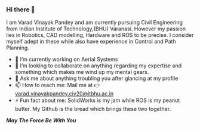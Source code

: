 ### Hi there 👋

<!--
**GeneralVader/GeneralVader** is a ✨ _special_ ✨ repository because its `README.md` (this file) appears on your GitHub profile.

Here are some ideas to get you started:

- 🔭 I’m currently working on ...
- 🌱 I’m currently learning ...
- 👯 I’m looking to collaborate on ...
- 🤔 I’m looking for help with ...
- 💬 Ask me about ...
- 📫 How to reach me: ...
- 😄 Pronouns: ...
- ⚡ Fun fact: ...
-->

I am Varad Vinayak Pandey and am currently pursuing Civil Engineering from Indian Institute of Technology,(BHU) Varanasi. However my passion lies in Robotics, CAD modelling, Hardware and ROS to be precise. I consider myself adept in these while also have experience in Control and Path Planning. 

- 🔭 I’m currently working on Aerial Systems
- 👯 I’m looking to collaborate on anything regarding my expertise and something which makes me wind up my mental gears.
- 💬 Ask me about anything troubling you after glancing at my profile
- 📫 How to reach me: Mail me at 👉 varad.vinayakpandey.civ20@itbhu.ac.in
- ⚡ Fun fact about me: SolidWorks is my jam while ROS is my peanut butter. My Github is the bread which brings these two together.



_**May The Force Be With You**_
